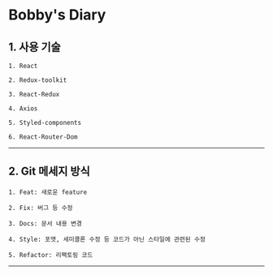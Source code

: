 # **Bobby's Diary**

## **1. 사용 기술**

    1. React

    2. Redux-toolkit

    3. React-Redux

    4. Axios

    5. Styled-components

    6. React-Router-Dom

---

## **2. Git 메세지 방식**

    1. Feat: 새로운 feature

    2. Fix: 버그 등 수정

    3. Docs: 문서 내용 변경

    4. Style: 포맷, 세미콜론 수정 등 코드가 아닌 스타일에 관련된 수정

    5. Refactor: 리팩토링 코드

---
